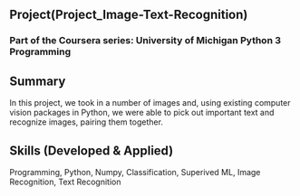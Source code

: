 ## Project(Project_Image-Text-Recognition)
### Part of the Coursera series: University of Michigan Python 3 Programming
    
## Summary
In this project, we took in a number of images and, using existing computer vision packages in Python, we were able to pick out important text and recognize images, pairing them together.

## Skills (Developed & Applied)
Programming, Python, Numpy, Classification, Superived ML, Image Recognition, Text Recognition 
